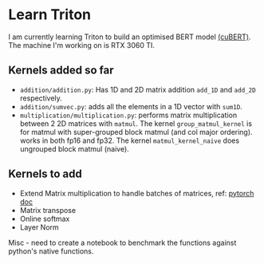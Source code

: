 # Learn Triton

I am currently learning Triton to build an optimised BERT model [(cuBERT)](https://github.com/divusree/cuBERT). The machine I'm working on is RTX 3060 TI.


## Kernels added so far

- `addition/addition.py`: Has 1D and 2D matrix addition `add_1D` and `add_2D` respectively. 
- `addition/sumvec.py`: adds all the elements in a 1D vector with `sum1D`.
- `multiplication/multiplication.py`: performs matrix multiplication between 2 2D matrices with `matmul`. The kernel `group_matmul_kernel` is for matmul with super-grouped block matmul (and col major ordering). works in both fp16 and fp32. The kernel `matmul_kernel_naive` does ungrouped block matmul (naive).

## Kernels to add

- Extend Matrix multiplication to handle batches of matrices, ref: [pytorch doc](https://pytorch.org/docs/stable/generated/torch.bmm.html) 
- Matrix transpose
- Online softmax
- Layer Norm

Misc - need to create a notebook to benchmark the functions against python's native functions.  
